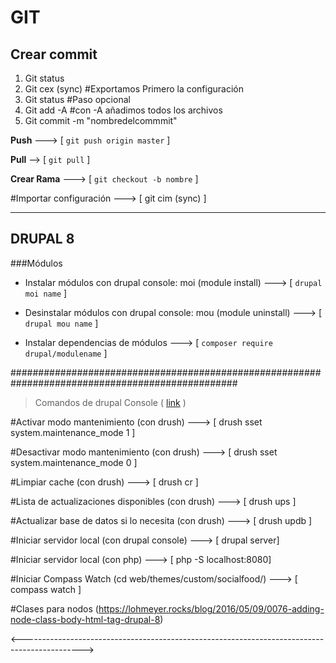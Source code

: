 # GIT
## Crear commit
1. Git status
2. Git cex (sync) #Exportamos Primero la configuración
3. Git status #Paso opcional
4. Git add -A #con -A añadimos todos los archivos
5. Git commit -m "nombredelcommmit"

**Push** ---> [ `git push origin master` ]

**Pull** --> [ `git pull` ]

**Crear Rama** ---> [ `git checkout -b nombre` ]

#Importar configuración ---> [ git cim (sync) ]

--------------------------------------------------------------------------------------------


## DRUPAL 8 

###Módulos

* Instalar módulos con drupal console: moi (module install) ---> [ `drupal moi name` ]

* Desinstalar módulos con drupal console: mou (module uninstall) ---> [ `drupal mou name` ]

* Instalar dependencias de módulos ---> [ `composer require drupal/modulename` ]

#################################################################################################

> Comandos de drupal Console ( [link](https://hechoendrupal.gitbooks.io/drupal-console/content/en/about/what-is-the-drupal-console.html) )

#Activar modo mantenimiento (con drush) ---> [ drush sset system.maintenance_mode 1 ]

#Desactivar modo mantenimiento (con drush) ---> [ drush sset system.maintenance_mode 0 ]

#Limpiar cache (con drush) ---> [ drush cr ]

#Lista de actualizaciones disponibles (con drush) ---> [ drush ups ]

#Actualizar base de datos si lo necesita (con drush) ---> [ drush updb ]

#Iniciar servidor local (con drupal console) ---> [ drupal server]

#Iniciar servidor local (con php) ---> [ php -S localhost:8080]  

#Iniciar Compass Watch (cd web/themes/custom/socialfood/) ---> [ compass watch ]

#Clases para nodos (https://lohmeyer.rocks/blog/2016/05/09/0076-adding-node-class-body-html-tag-drupal-8)

    
<--------------------------------------------------------------------------------------------->
